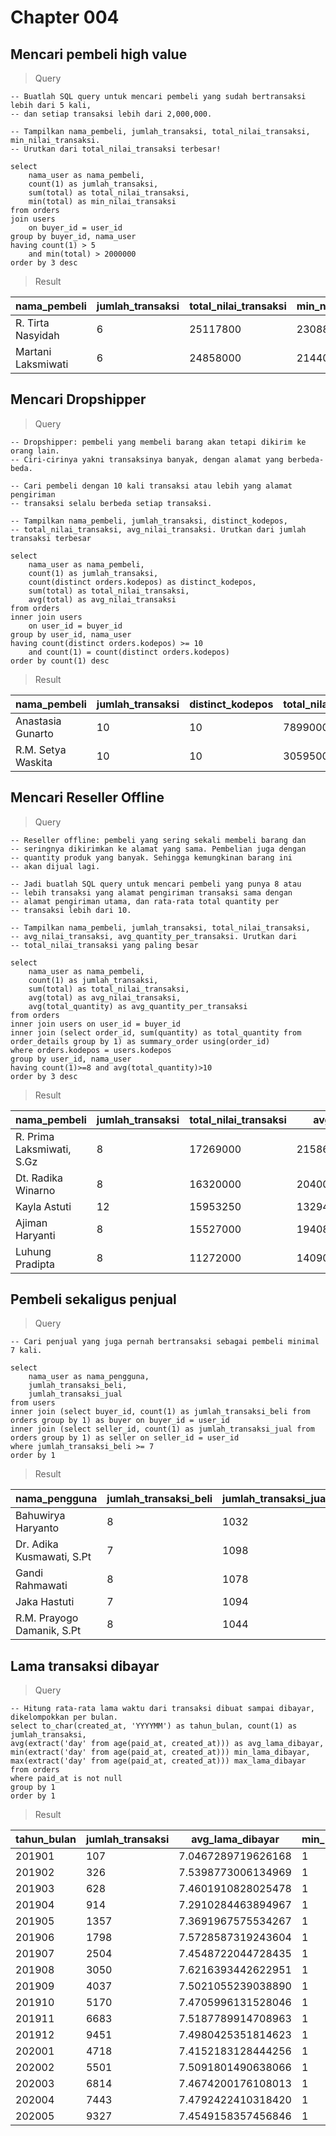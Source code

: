 # Chapter 004

## Mencari pembeli high value

> Query

```postgresql
-- Buatlah SQL query untuk mencari pembeli yang sudah bertransaksi lebih dari 5 kali, 
-- dan setiap transaksi lebih dari 2,000,000.

-- Tampilkan nama_pembeli, jumlah_transaksi, total_nilai_transaksi, min_nilai_transaksi. 
-- Urutkan dari total_nilai_transaksi terbesar!

select 
	nama_user as nama_pembeli,
	count(1) as jumlah_transaksi,
	sum(total) as total_nilai_transaksi,
	min(total) as min_nilai_transaksi
from orders 
join users 
	on buyer_id = user_id
group by buyer_id, nama_user
having count(1) > 5
	and min(total) > 2000000
order by 3 desc
```

> Result

|nama_pembeli|jumlah_transaksi|total_nilai_transaksi|min_nilai_transaksi|
|------------|----------------|---------------------|-------------------|
|R. Tirta Nasyidah|6|25117800|2308800|
|Martani Laksmiwati|6|24858000|2144000|

## Mencari Dropshipper

> Query

```postgresql
-- Dropshipper: pembeli yang membeli barang akan tetapi dikirim ke orang lain. 
-- Ciri-cirinya yakni transaksinya banyak, dengan alamat yang berbeda-beda.

-- Cari pembeli dengan 10 kali transaksi atau lebih yang alamat pengiriman 
-- transaksi selalu berbeda setiap transaksi.

-- Tampilkan nama_pembeli, jumlah_transaksi, distinct_kodepos, 
-- total_nilai_transaksi, avg_nilai_transaksi. Urutkan dari jumlah transaksi terbesar

select
	nama_user as nama_pembeli,
	count(1) as jumlah_transaksi,
	count(distinct orders.kodepos) as distinct_kodepos,
	sum(total) as total_nilai_transaksi,
	avg(total) as avg_nilai_transaksi
from orders
inner join users
	on user_id = buyer_id
group by user_id, nama_user
having count(distinct orders.kodepos) >= 10
	and count(1) = count(distinct orders.kodepos)
order by count(1) desc
```

> Result

|nama_pembeli|jumlah_transaksi|distinct_kodepos|total_nilai_transaksi|avg_nilai_transaksi|
|------------|----------------|----------------|---------------------|-------------------|
|Anastasia Gunarto|10|10|7899000|789900.000000000000|
|R.M. Setya Waskita|10|10|30595000|3059500.000000000000|

## Mencari Reseller Offline

> Query

```postgresql
-- Reseller offline: pembeli yang sering sekali membeli barang dan 
-- seringnya dikirimkan ke alamat yang sama. Pembelian juga dengan
-- quantity produk yang banyak. Sehingga kemungkinan barang ini 
-- akan dijual lagi.

-- Jadi buatlah SQL query untuk mencari pembeli yang punya 8 atau 
-- lebih transaksi yang alamat pengiriman transaksi sama dengan 
-- alamat pengiriman utama, dan rata-rata total quantity per 
-- transaksi lebih dari 10.

-- Tampilkan nama_pembeli, jumlah_transaksi, total_nilai_transaksi, 
-- avg_nilai_transaksi, avg_quantity_per_transaksi. Urutkan dari 
-- total_nilai_transaksi yang paling besar

select
	nama_user as nama_pembeli,
	count(1) as jumlah_transaksi,
	sum(total) as total_nilai_transaksi,
	avg(total) as avg_nilai_transaksi,
	avg(total_quantity) as avg_quantity_per_transaksi
from orders
inner join users on user_id = buyer_id
inner join (select order_id, sum(quantity) as total_quantity from order_details group by 1) as summary_order using(order_id)
where orders.kodepos = users.kodepos
group by user_id, nama_user
having count(1)>=8 and avg(total_quantity)>10
order by 3 desc
```

> Result

|nama_pembeli|jumlah_transaksi|total_nilai_transaksi|avg_nilai_transaksi|avg_quantity_per_transaksi|
|------------|----------------|---------------------|-------------------|--------------------------|
|R. Prima Laksmiwati, S.Gz|8|17269000|2158625.000000000000|100.2500000000000000|
|Dt. Radika Winarno|8|16320000|2040000.000000000000|90.5000000000000000|
|Kayla Astuti|12|15953250|1329437.500000000000|80.6666666666666667|
|Ajiman Haryanti|8|15527000|1940875.000000000000|95.0000000000000000|
|Luhung Pradipta|8|11272000|1409000.000000000000|131.2500000000000000|

## Pembeli sekaligus penjual

> Query

```postgresql
-- Cari penjual yang juga pernah bertransaksi sebagai pembeli minimal 7 kali.

select
	nama_user as nama_pengguna,
	jumlah_transaksi_beli,
	jumlah_transaksi_jual
from users
inner join (select buyer_id, count(1) as jumlah_transaksi_beli from orders group by 1) as buyer on buyer_id = user_id
inner join (select seller_id, count(1) as jumlah_transaksi_jual from orders group by 1) as seller on seller_id = user_id
where jumlah_transaksi_beli >= 7
order by 1
```

> Result

|nama_pengguna|jumlah_transaksi_beli|jumlah_transaksi_jual|
|-------------|---------------------|---------------------|
|Bahuwirya Haryanto|8|1032|
|Dr. Adika Kusmawati, S.Pt|7|1098|
|Gandi Rahmawati|8|1078|
|Jaka Hastuti|7|1094|
|R.M. Prayogo Damanik, S.Pt|8|1044|

## Lama transaksi dibayar

> Query

```postgresql
-- Hitung rata-rata lama waktu dari transaksi dibuat sampai dibayar, dikelompokkan per bulan.
select to_char(created_at, 'YYYYMM') as tahun_bulan, count(1) as jumlah_transaksi,
avg(extract('day' from age(paid_at, created_at))) as avg_lama_dibayar,
min(extract('day' from age(paid_at, created_at))) min_lama_dibayar,
max(extract('day' from age(paid_at, created_at))) max_lama_dibayar
from orders
where paid_at is not null
group by 1
order by 1
```

> Result

|tahun_bulan|jumlah_transaksi|avg_lama_dibayar|min_lama_dibayar|max_lama_dibayar|
|-----------|----------------|----------------|----------------|----------------|
|201901|107|7.0467289719626168|1|14|
|201902|326|7.5398773006134969|1|14|
|201903|628|7.4601910828025478|1|14|
|201904|914|7.2910284463894967|1|14|
|201905|1357|7.3691967575534267|1|14|
|201906|1798|7.5728587319243604|1|14|
|201907|2504|7.4548722044728435|1|14|
|201908|3050|7.6216393442622951|1|14|
|201909|4037|7.5021055239038890|1|14|
|201910|5170|7.4705996131528046|1|14|
|201911|6683|7.5187789914708963|1|14|
|201912|9451|7.4980425351814623|1|14|
|202001|4718|7.4152183128444256|1|14|
|202002|5501|7.5091801490638066|1|14|
|202003|6814|7.4674200176108013|1|14|
|202004|7443|7.4792422410318420|1|14|
|202005|9327|7.4549158357456846|1|14|